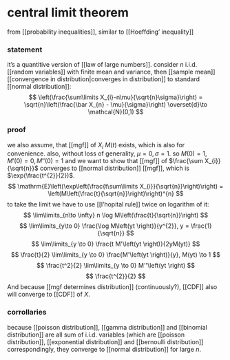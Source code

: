 # central limit theorem
from [[probability inequalities]], similar to [[Hoeffding’ inequality]]

### statement
it’s a quantitive version of [[law of large numbers]]. consider $n$ i.i.d. [[random variables]] with finite mean and variance, then [[sample mean]] [[convergence in distribution|converges in distribution]] to standard [[normal distribution]]:
$$ \left(\frac{\sum\limits X_{i}-n\mu}{\sqrt{n}\sigma}\right) = \sqrt{n}\left(\frac{\bar X_{n} - \mu}{\sigma}\right) \overset{d}\to \mathcal{N}(0,1) $$
### proof
we also assume, that [[mgf]] of $X_i$ $M(t)$ exists, which is also for convenience. also, without loss of generality, $\mu = 0, \sigma = 1$. so $M(0) = 1, M'(0) = 0, M''(0) = 1$ and we want to show that [[mgf]] of $\frac{\sum X_{i}}{\sqrt{n}}$ converges to [[normal distribution]] [[mgf]], which is $\exp(\frac{t^{2}}{2})$. 
$$ \mathrm{E}\left(\exp\left(\frac{t\sum\limits X_{i}}{\sqrt{n}}\right)\right) = \left(M\left(\frac{t}{\sqrt{n}}\right)\right)^{n} $$
to take the limit we have to use [[l’hopital rule]] twice on logarithm of it:
$$ \lim\limits_{n\to \infty} n \log M\left(\frac{t}{\sqrt{n}}\right) $$
$$ \lim\limits_{y\to 0} \frac{\log M\left(yt \right)}{y^{2}}, y = \frac{1}{\sqrt{n}} $$
$$ \lim\limits_{y \to 0} \frac{t M'\left(yt \right)}{2yM(yt)} $$
$$ \frac{t}{2} \lim\limits_{y \to 0} \frac{M'\left(yt \right)}{y}, M(yt) \to 1 $$
$$ \frac{t^2}{2} \lim\limits_{y \to 0} M''\left(yt \right) $$
$$ \frac{t^{2}}{2} $$
And because [[mgf determines distribution]] (continuously?), [[CDF]] also will converge to [[CDF]] of $X$.

### corrollaries
because [[poisson distribution]], [[gamma distribution]] and [[binomial distribution]] are all sum of i.i.d. variables (which are [[poisson distribution]], [[exponential distribution]] and [[bernoulli distribution]] correspondingly, they converge to [[normal distribution]] for large $n$.